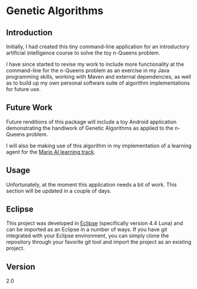 Genetic Algorithms
==================

Introduction
------------

Initially, I had created this tiny command-line application for an introductory 
artificial intelligence course to solve the toy n-Queens problem.

I have since started to revise my work to include more functionality at the 
command-line for the n-Queens problem as an exercise in my Java programming 
skills, working with Maven and external dependencies, as well as to build up my 
own personal software suite of algorithm implementations for future use.

Future Work
-----------

Future renditions of this package will include a toy Android application 
demonstrating the handiwork of Genetic Algorithms as applied to the n-Queens 
problem. 

I will also be making use of this algorithm in my implementation of a learning 
agent for the [Mario AI learning track](http://www.marioai.org/home).


Usage
-----

Unfortunately, at the moment this application needs a bit of work. This section 
will be updated in a couple of days.


Eclipse
-------

This project was developed in [Eclipse](http://www.eclipse.org) (specifically 
version 4.4 Luna) and can be imported as an Eclipse in a number of ways. If you
have git integrated with your Eclipse environment, you can simply clone the 
repository through your favorite git tool and import the project as an existing 
project.


Version
----

2.0
